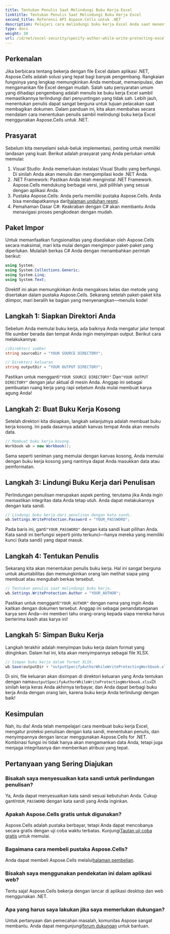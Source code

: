 ```yaml
---
title: Tentukan Penulis Saat Melindungi Buku Kerja Excel
linktitle: Tentukan Penulis Saat Melindungi Buku Kerja Excel
second_title: Referensi API Aspose.Cells untuk .NET
description: Pelajari cara melindungi buku kerja Excel Anda saat menentukan penulis menggunakan Aspose.Cells untuk .NET dalam panduan langkah demi langkah ini.
type: docs
weight: 30
url: /id/net/excel-security/specify-author-while-write-protecting-excel-workbook/
---
```

## Perkenalan

Jika berbicara tentang bekerja dengan file Excel dalam aplikasi .NET, Aspose.Cells adalah solusi yang tepat bagi banyak pengembang. Rangkaian fungsinya yang lengkap memungkinkan Anda membuat, memanipulasi, dan mengamankan file Excel dengan mudah. Salah satu persyaratan umum yang dihadapi pengembang adalah menulis ke buku kerja Excel sambil memastikannya terlindungi dari penyuntingan yang tidak sah. Lebih jauh, menentukan penulis dapat sangat berguna untuk tujuan pelacakan saat membagikan dokumen. Dalam panduan ini, kita akan membahas secara mendalam cara menentukan penulis sambil melindungi buku kerja Excel menggunakan Aspose.Cells untuk .NET.

## Prasyarat

Sebelum kita menyelami seluk-beluk implementasi, penting untuk memiliki landasan yang kuat. Berikut adalah prasyarat yang Anda perlukan untuk memulai:

1. Visual Studio: Anda memerlukan instalasi Visual Studio yang berfungsi. Di sinilah Anda akan menulis dan mengompilasi kode .NET Anda.
2. .NET Framework: Pastikan Anda telah menginstal .NET Framework. Aspose.Cells mendukung berbagai versi, jadi pilihlah yang sesuai dengan aplikasi Anda.
3.  Pustaka Aspose.Cells: Anda perlu memiliki pustaka Aspose.Cells. Anda bisa mendapatkannya dari[halaman unduhan resmi](https://releases.aspose.com/cells/net/).
4. Pemahaman Dasar C#: Keakraban dengan C# akan membantu Anda menavigasi proses pengkodean dengan mudah.

## Paket Impor

Untuk memanfaatkan fungsionalitas yang disediakan oleh Aspose.Cells secara maksimal, mari kita mulai dengan mengimpor paket-paket yang diperlukan. Mulailah berkas C# Anda dengan menambahkan perintah berikut:

```csharp
using System;
using System.Collections.Generic;
using System.Linq;
using System.Text;
```

Direktif ini akan memungkinkan Anda mengakses kelas dan metode yang disertakan dalam pustaka Aspose.Cells. Sekarang setelah paket-paket kita diimpor, mari beralih ke bagian yang menyenangkan—menulis kode!

## Langkah 1: Siapkan Direktori Anda

Sebelum Anda memulai buku kerja, ada baiknya Anda mengatur jalur tempat file sumber berada dan tempat Anda ingin menyimpan output. Berikut cara melakukannya:

```csharp
//Direktori sumber
string sourceDir = "YOUR SOURCE DIRECTORY";

// Direktori keluaran
string outputDir = "YOUR OUTPUT DIRECTORY";
```

 Pastikan untuk mengganti`"YOUR SOURCE DIRECTORY"` Dan`"YOUR OUTPUT DIRECTORY"` dengan jalur aktual di mesin Anda. Anggap ini sebagai pembuatan ruang kerja yang rapi sebelum Anda mulai membuat karya agung Anda!

## Langkah 2: Buat Buku Kerja Kosong

Setelah direktori kita disiapkan, langkah selanjutnya adalah membuat buku kerja kosong. Ini pada dasarnya adalah kanvas tempat Anda akan menulis data.

```csharp
// Membuat buku kerja kosong.
Workbook wb = new Workbook();
```

Sama seperti seniman yang memulai dengan kanvas kosong, Anda memulai dengan buku kerja kosong yang nantinya dapat Anda masukkan data atau pemformatan.

## Langkah 3: Lindungi Buku Kerja dari Penulisan

Perlindungan penulisan merupakan aspek penting, terutama jika Anda ingin memastikan integritas data Anda tetap utuh. Anda dapat melakukannya dengan kata sandi.

```csharp
// Lindungi buku kerja dari penulisan dengan kata sandi.
wb.Settings.WriteProtection.Password = "YOUR_PASSWORD";
```

 Pada baris ini, ganti`"YOUR_PASSWORD"` dengan kata sandi kuat pilihan Anda. Kata sandi ini berfungsi seperti pintu terkunci—hanya mereka yang memiliki kunci (kata sandi) yang dapat masuk.

## Langkah 4: Tentukan Penulis

Sekarang kita akan menentukan penulis buku kerja. Hal ini sangat berguna untuk akuntabilitas dan memungkinkan orang lain melihat siapa yang membuat atau mengubah berkas tersebut.

```csharp
// Tentukan penulis saat melindungi buku kerja.
wb.Settings.WriteProtection.Author = "YOUR_AUTHOR";
```

 Pastikan untuk mengganti`"YOUR_AUTHOR"` dengan nama yang ingin Anda kaitkan dengan dokumen tersebut. Anggap ini sebagai penandatanganan karya seni Anda—ini memberi tahu orang-orang kepada siapa mereka harus berterima kasih atas karya ini!

## Langkah 5: Simpan Buku Kerja

Langkah terakhir adalah menyimpan buku kerja dalam format yang diinginkan. Dalam hal ini, kita akan menyimpannya sebagai file XLSX. 

```csharp
// Simpan buku kerja dalam format XLSX.
wb.Save(outputDir + "outputSpecifyAuthorWhileWriteProtectingWorkbook.xlsx");
```

 Di sini, file keluaran akan disimpan di direktori keluaran yang Anda tentukan dengan nama`outputSpecifyAuthorWhileWriteProtectingWorkbook.xlsx`Di sinilah kerja keras Anda akhirnya terbayar, dan Anda dapat berbagi buku kerja Anda dengan orang lain, karena buku kerja Anda terlindungi dengan baik!

## Kesimpulan

Nah, itu dia! Anda telah mempelajari cara membuat buku kerja Excel, mengatur proteksi penulisan dengan kata sandi, menentukan penulis, dan menyimpannya dengan lancar menggunakan Aspose.Cells for .NET. Kombinasi fungsi ini tidak hanya akan mengamankan data Anda, tetapi juga menjaga integritasnya dan memberikan atribusi yang tepat.

## Pertanyaan yang Sering Diajukan

### Bisakah saya menyesuaikan kata sandi untuk perlindungan penulisan?  
 Ya, Anda dapat menyesuaikan kata sandi sesuai kebutuhan Anda. Cukup ganti`YOUR_PASSWORD` dengan kata sandi yang Anda inginkan.

### Apakah Aspose.Cells gratis untuk digunakan?  
 Aspose.Cells adalah pustaka berbayar, tetapi Anda dapat mencobanya secara gratis dengan uji coba waktu terbatas. Kunjungi[Tautan uji coba gratis](https://releases.aspose.com/) untuk memulai.

### Bagaimana cara membeli pustaka Aspose.Cells?  
 Anda dapat membeli Aspose.Cells melalui[halaman pembelian](https://purchase.aspose.com/buy).

### Bisakah saya menggunakan pendekatan ini dalam aplikasi web?  
Tentu saja! Aspose.Cells bekerja dengan lancar di aplikasi desktop dan web menggunakan .NET.

### Apa yang harus saya lakukan jika saya memerlukan dukungan?  
 Untuk pertanyaan dan pemecahan masalah, komunitas Aspose sangat membantu. Anda dapat mengunjungi[forum dukungan](https://forum.aspose.com/c/cells/9) untuk bantuan.